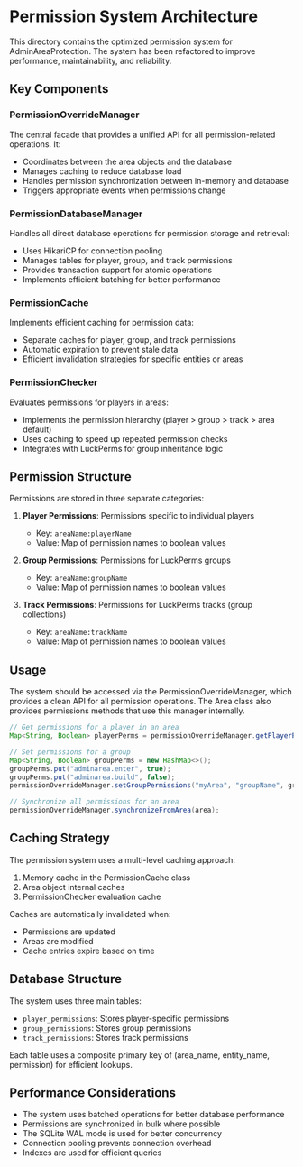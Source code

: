 # Permission System Architecture

This directory contains the optimized permission system for AdminAreaProtection. The system has been refactored to improve performance, maintainability, and reliability.

## Key Components

### PermissionOverrideManager

The central facade that provides a unified API for all permission-related operations. It:
- Coordinates between the area objects and the database
- Manages caching to reduce database load
- Handles permission synchronization between in-memory and database
- Triggers appropriate events when permissions change

### PermissionDatabaseManager

Handles all direct database operations for permission storage and retrieval:
- Uses HikariCP for connection pooling
- Manages tables for player, group, and track permissions
- Provides transaction support for atomic operations
- Implements efficient batching for better performance

### PermissionCache

Implements efficient caching for permission data:
- Separate caches for player, group, and track permissions
- Automatic expiration to prevent stale data
- Efficient invalidation strategies for specific entities or areas

### PermissionChecker

Evaluates permissions for players in areas:
- Implements the permission hierarchy (player > group > track > area default)
- Uses caching to speed up repeated permission checks
- Integrates with LuckPerms for group inheritance logic

## Permission Structure

Permissions are stored in three separate categories:

1. **Player Permissions**: Permissions specific to individual players
   - Key: `areaName:playerName`
   - Value: Map of permission names to boolean values

2. **Group Permissions**: Permissions for LuckPerms groups
   - Key: `areaName:groupName`
   - Value: Map of permission names to boolean values

3. **Track Permissions**: Permissions for LuckPerms tracks (group collections)
   - Key: `areaName:trackName`
   - Value: Map of permission names to boolean values

## Usage

The system should be accessed via the PermissionOverrideManager, which provides a clean API
for all permission operations. The Area class also provides permissions methods that use 
this manager internally.

```java
// Get permissions for a player in an area
Map<String, Boolean> playerPerms = permissionOverrideManager.getPlayerPermissions("myArea", "playerName");

// Set permissions for a group
Map<String, Boolean> groupPerms = new HashMap<>();
groupPerms.put("adminarea.enter", true);
groupPerms.put("adminarea.build", false);
permissionOverrideManager.setGroupPermissions("myArea", "groupName", groupPerms);

// Synchronize all permissions for an area
permissionOverrideManager.synchronizeFromArea(area);
```

## Caching Strategy

The permission system uses a multi-level caching approach:
1. Memory cache in the PermissionCache class
2. Area object internal caches
3. PermissionChecker evaluation cache

Caches are automatically invalidated when:
- Permissions are updated
- Areas are modified
- Cache entries expire based on time

## Database Structure

The system uses three main tables:
- `player_permissions`: Stores player-specific permissions
- `group_permissions`: Stores group permissions
- `track_permissions`: Stores track permissions

Each table uses a composite primary key of (area_name, entity_name, permission) for efficient lookups.

## Performance Considerations

- The system uses batched operations for better database performance
- Permissions are synchronized in bulk where possible
- The SQLite WAL mode is used for better concurrency
- Connection pooling prevents connection overhead
- Indexes are used for efficient queries 